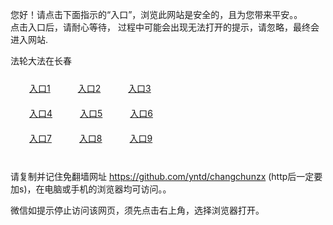 您好！请点击下面指示的“入口”，浏览此网站是安全的，且为您带来平安。。 <br/>
点击入口后，请耐心等待， 过程中可能会出现无法打开的提示，请忽略，最终会进入网站. </br>

法轮大法在长春<br/>
<div style="padding:10px"><a style="margin:20px" target="_blank" href="https://d3jtmt8hlrj7sf.cloudfront.net/2Qpsp?kqcnsvl" id="ccLink1" rel="nofollow">入口1</a> <a target="_blank" style="margin:20px" href="https://d2meuazwh0665z.cloudfront.net/2Qpsp?tszmqz" id="ccLink2" rel="nofollow">入口2</a> <a style="margin:20px" target="_blank" href="https://d1o1bkuby4c5ox.cloudfront.net/2Qpsp?hmziglq" id="ccLink3" rel="nofollow">入口3</a></div>

<div style="padding:10px" ><a style="margin:20px" target="_blank" href="https://d3jtmt8hlrj7sf.cloudfront.net/2Qpsp?kqcnsvl" id="ccLink4" rel="nofollow">入口4</a> <a style="margin:20px" href="https://d2meuazwh0665z.cloudfront.net/2Qpsp?tszmqz" target="_blank" id="ccLink5" rel="nofollow">入口5</a> <a style="margin:20px" href="https://d1o1bkuby4c5ox.cloudfront.net/2Qpsp?hmziglq" target="_blank" id="ccLink6" rel="nofollow">入口6</a></div>

<div style="padding:10px"><a style="margin:20px" target="_blank" href="https://d3jtmt8hlrj7sf.cloudfront.net/2Qpsp?kqcnsvl" id="ccLink7" rel="nofollow">入口7</a> <a style="margin:20px" href="https://d2meuazwh0665z.cloudfront.net/2Qpsp?tszmqz" target="_blank" id="ccLink8" rel="nofollow">入口8</a> <a style="margin:20px" target="_blank" href="https://d1o1bkuby4c5ox.cloudfront.net/2Qpsp?hmziglq" id="ccLink9" rel="nofollow">入口9</a></div>

<br/>



请复制并记住免翻墙网址 https://github.com/yntd/changchunzx (http后一定要加s)，在电脑或手机的浏览器均可访问。。<br/>

微信如提示停止访问该网页，须先点击右上角，选择浏览器打开。
